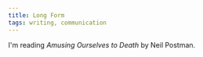```yaml
---
title: Long Form
tags: writing, communication
---
```


I'm reading _Amusing Ourselves to Death_ by Neil Postman.
